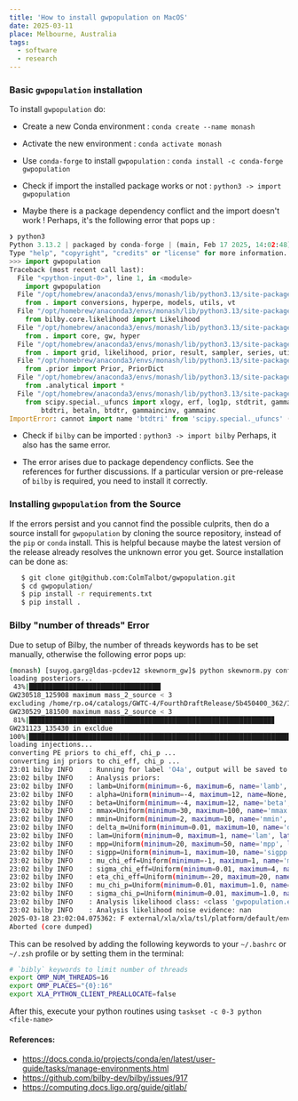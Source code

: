 ```yaml
---
title: 'How to install gwpopulation on MacOS'
date: 2025-03-11
place: Melbourne, Australia
tags:
  - software
  - research
---
```


### Basic `gwpopulation` installation

To install `gwpopulation` do:

- Create a new Conda environment :
`conda create --name monash`

- Activate the new environment :
`conda activate monash`

- Use `conda-forge` to install `gwpopulation` :
`conda install -c conda-forge gwpopulation`

- Check if import the installed package works or not :
`python3 -> import gwpopulation`

- Maybe there is a package dependency conflict and the import doesn't work ! Perhaps, it's the following error that pops up :

```python
❯ python3
Python 3.13.2 | packaged by conda-forge | (main, Feb 17 2025, 14:02:48) [Clang 18.1.8 ] on darwin
Type "help", "copyright", "credits" or "license" for more information.
>>> import gwpopulation
Traceback (most recent call last):
  File "<python-input-0>", line 1, in <module>
    import gwpopulation
  File "/opt/homebrew/anaconda3/envs/monash/lib/python3.13/site-packages/gwpopulation/__init__.py", line 14, in <module>
    from . import conversions, hyperpe, models, utils, vt
  File "/opt/homebrew/anaconda3/envs/monash/lib/python3.13/site-packages/gwpopulation/hyperpe.py", line 48, in <module>
    from bilby.core.likelihood import Likelihood
  File "/opt/homebrew/anaconda3/envs/monash/lib/python3.13/site-packages/bilby/__init__.py", line 21, in <module>
    from . import core, gw, hyper
  File "/opt/homebrew/anaconda3/envs/monash/lib/python3.13/site-packages/bilby/core/__init__.py", line 1, in <module>
    from . import grid, likelihood, prior, result, sampler, series, utils, fisher
  File "/opt/homebrew/anaconda3/envs/monash/lib/python3.13/site-packages/bilby/core/grid.py", line 6, in <module>
    from .prior import Prior, PriorDict
  File "/opt/homebrew/anaconda3/envs/monash/lib/python3.13/site-packages/bilby/core/prior/__init__.py", line 1, in <module>
    from .analytical import *
  File "/opt/homebrew/anaconda3/envs/monash/lib/python3.13/site-packages/bilby/core/prior/analytical.py", line 3, in <module>
    from scipy.special._ufuncs import xlogy, erf, log1p, stdtrit, gammaln, stdtr, \
        btdtri, betaln, btdtr, gammaincinv, gammainc
ImportError: cannot import name 'btdtri' from 'scipy.special._ufuncs' (/opt/homebrew/anaconda3/envs/monash/lib/python3.13/site-packages/scipy/special/_ufuncs.cpython-313-darwin.so)
```

- Check if `bilby` can be imported :
`python3 -> import bilby`
Perhaps, it also has the same error.

- The error arises due to package dependency conflicts. See the references for further discussions. If a particular version or pre-release of `bilby` is required, you need to install it correctly.

### Installing `gwpopulation` from the Source

If the errors persist and you cannot find the possible culprits, then do a source install for `gwpopulation` by cloning the source repository, instead of the `pip` or `conda` install. This is helpful because maybe the latest version of the release already resolves the unknown error you get. Source installation can be done as:

```bash
   $ git clone git@github.com:ColmTalbot/gwpopulation.git
   $ cd gwpopulation/
   $ pip install -r requirements.txt
   $ pip install .
```


### Bilby "number of threads" Error

Due to setup of Bilby, the number of threads keywords has to be set manually, otherwise the following error pops up:

```bash
(monash) [suyog.garg@ldas-pcdev12 skewnorm_gw]$ python skewnorm.py config.ini
loading posteriors...
 43%|█████████████████████████████████▏                                           | 62/144 [00:00<00:00, 120.09it/s]excluding /home/rp.o4/catalogs/GWTC-4/FourthDraftRelease/5b450400_362/IGWN-GWTC4-5b450400_362-GW230518_125908-IllustrativeResult_PEDataRelease.hdf5
GW230518_125908 maximum mass_2_source < 3
excluding /home/rp.o4/catalogs/GWTC-4/FourthDraftRelease/5b450400_362/IGWN-GWTC4-5b450400_362-GW230529_181500-IMRPhenomXPHM_PEDataRelease.hdf5
GW230529_181500 maximum mass_2_source < 3
 81%|█████████████████████████████████████████████████████████████▊              | 117/144 [00:00<00:00, 164.37it/s]excluding /home/rp.o4/catalogs/GWTC-4/FourthDraftRelease/5b450400_362/IGWN-GWTC4-5b450400_362-GW231123_135430-NRSur7dq4_PEDataRelease.hdf5
GW231123_135430 in excldue
100%|████████████████████████████████████████████████████████████████████████████| 144/144 [00:00<00:00, 149.68it/s]
loading injections...
converting PE priors to chi_eff, chi_p ...
converting inj priors to chi_eff, chi_p ...
23:01 bilby INFO    : Running for label 'O4a', output will be saved to './skewnorm_dynesty_jax_o1o2o3o4_chieff_chip_offline_pe'
23:02 bilby INFO    : Analysis priors:
23:02 bilby INFO    : lamb=Uniform(minimum=-6, maximum=6, name='lamb', latex_label='$\\kappa_z$', unit=None, boundary=None)
23:02 bilby INFO    : alpha=Uniform(minimum=-4, maximum=12, name=None, latex_label='$\\alpha$', unit=None, boundary=None)
23:02 bilby INFO    : beta=Uniform(minimum=-4, maximum=12, name='beta', latex_label='$\\beta_{q}$', unit=None, boundary=None)
23:02 bilby INFO    : mmax=Uniform(minimum=30, maximum=100, name='mmax', latex_label='$m_{\\max}$', unit=None, boundary=None)
23:02 bilby INFO    : mmin=Uniform(minimum=2, maximum=10, name='mmin', latex_label='$m_{\\min}$', unit=None, boundary=None)
23:02 bilby INFO    : delta_m=Uniform(minimum=0.01, maximum=10, name='delta_m', latex_label='$\\delta_{m}$', unit=None, boundary=None)
23:02 bilby INFO    : lam=Uniform(minimum=0, maximum=1, name='lam', latex_label='$\\lambda_{peak}$', unit=None, boundary=None)
23:02 bilby INFO    : mpp=Uniform(minimum=20, maximum=50, name='mpp', latex_label='$\\mu_{peak}$', unit=None, boundary=None)
23:02 bilby INFO    : sigpp=Uniform(minimum=1, maximum=10, name='sigpp', latex_label='$\\sigma_{peak}$', unit=None, boundary=None)
23:02 bilby INFO    : mu_chi_eff=Uniform(minimum=-1, maximum=1, name='mu_chi_eff', latex_label='$\\mu_{eff}$', unit=None, boundary=None)
23:02 bilby INFO    : sigma_chi_eff=Uniform(minimum=0.01, maximum=4, name='sigma_chi_eff', latex_label='$\\sigma_{eff}$', unit=None, boundary=None)
23:02 bilby INFO    : eta_chi_eff=Uniform(minimum=-20, maximum=20, name='eta_chi_eff', latex_label='$\\eta_{eff}$', unit=None, boundary=None)
23:02 bilby INFO    : mu_chi_p=Uniform(minimum=0.01, maximum=1.0, name='mu_chi_p', latex_label='$\\mu_{p}$', unit=None, boundary=None)
23:02 bilby INFO    : sigma_chi_p=Uniform(minimum=0.01, maximum=1.0, name='sigma_chi_p', latex_label='$\\sigma_{p}$', unit=None, boundary=None)
23:02 bilby INFO    : Analysis likelihood class: <class 'gwpopulation.experimental.jax.JittedLikelihood'>
23:02 bilby INFO    : Analysis likelihood noise evidence: nan
2025-03-18 23:02:04.075362: F external/xla/xla/tsl/platform/default/env.cc:76] Check failed: ret == 0 (11 vs. 0)Thread tf_foreach creation via pthread_create() failed.
Aborted (core dumped)
```

This can be resolved by adding the following keywords to your `~/.bashrc` or `~/.zsh` profile or by setting them in the terminal:

```bash
# `bibly` keywords to limit number of threads
export OMP_NUM_THREADS=16
export OMP_PLACES="{0}:16"
export XLA_PYTHON_CLIENT_PREALLOCATE=false
```
After this, execute your python routines using `taskset -c 0-3 python <file-name>`



#### References:

- https://docs.conda.io/projects/conda/en/latest/user-guide/tasks/manage-environments.html
- https://github.com/bilby-dev/bilby/issues/917 
- https://computing.docs.ligo.org/guide/gitlab/